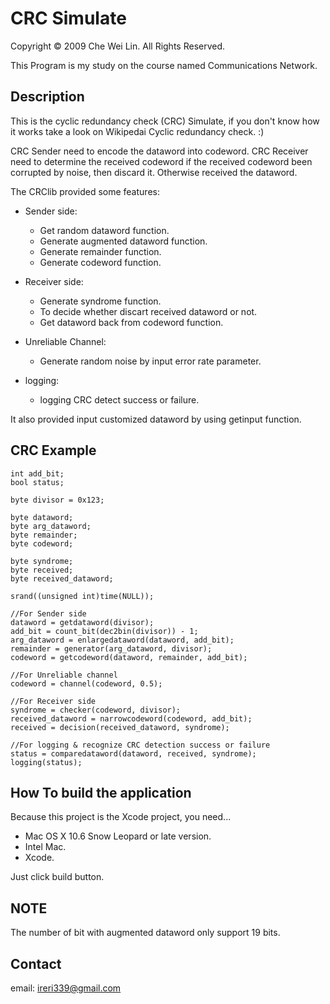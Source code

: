 # CRC Simulate

Copyright © 2009 Che Wei Lin. All Rights Reserved.

This Program is my study on the course named Communications Network.

## Description 

This is the cyclic redundancy check (CRC) Simulate, if you don't know how it works take a look on Wikipedai Cyclic redundancy check. :)

CRC Sender need to encode the dataword into codeword.
CRC Receiver need to determine the received codeword if the received codeword been corrupted by noise, then discard it. Otherwise received the dataword.

The CRClib provided some features:

* Sender side:
    * Get random dataword function.
    * Generate augmented dataword function.
    * Generate remainder function.
    * Generate codeword function.

* Receiver side:
    * Generate syndrome function.
    * To decide whether discart received dataword or not.
    * Get dataword back from codeword function.

* Unreliable Channel:
    * Generate random noise by input error rate parameter.

* logging:
    * logging CRC detect success or failure.

It also provided input customized dataword by using getinput function.

## CRC Example
    
    int add_bit;
    bool status;
    
    byte divisor = 0x123;
    
    byte dataword;
    byte arg_dataword;
    byte remainder;
    byte codeword;

    byte syndrome;
    byte received;
    byte received_dataword;

    srand((unsigned int)time(NULL));
    
    //For Sender side
    dataword = getdataword(divisor);
    add_bit = count_bit(dec2bin(divisor)) - 1;
    arg_dataword = enlargedataword(dataword, add_bit);
    remainder = generator(arg_dataword, divisor);
    codeword = getcodeword(dataword, remainder, add_bit);

    //For Unreliable channel
    codeword = channel(codeword, 0.5);

    //For Receiver side
    syndrome = checker(codeword, divisor);
    received_dataword = narrowcodeword(codeword, add_bit);
    received = decision(received_dataword, syndrome);

    //For logging & recognize CRC detection success or failure
    status = comparedataword(dataword, received, syndrome);
    logging(status);


## How To build the application

Because this project is the Xcode project, you need...

* Mac OS X 10.6 Snow Leopard or late version.
* Intel Mac.
* Xcode.

Just click build button.

## NOTE

The number of bit with augmented dataword only support 19 bits.

## Contact

email: ireri339@gmail.com


